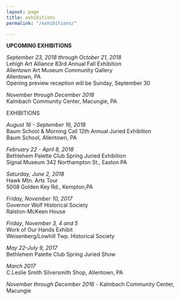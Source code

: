 ```yaml
---
layout: page
title: exhibitions
permalink: "/exhibitions/"

---
```

**UPCOMING EXHIBITIONS**

_September 23, 2018 through October 21, 2018_  
Lehigh Art Alliance 83rd Annual Fall Exhibition  
Allentown Art Museum Community Gallery  
Allentown, PA  
Opening preview reception will be Sunday, September 30

_November through December 2018_  
Kalmbach Community Center, Macungie, PA

EXHIBITIONS

_August 16  - September 16, 2018_  
Baum School & Morning Call 12th Annual Juried Exhibition  
Baum School, Allentown, PA

_February 22 - April 8, 2018_  
Bethlehem Palette Club Spring Juried Exhibition  
Signal Museum  342 Northampton St., Easton PA

_Saturday, June 2, 2018_  
Hawk Mtn. Arts Tour  
5008 Golden Key Rd., Kempton,PA

_Friday, November 10, 2017_  
Governor Wolf Historical Society  
Ralston-McKeen House

_Friday_, _November 3, 4 and 5_  
Work of Our Hands Exhibit  
Weisenberg/Lowhill Twp. Historical Society

_May 22-July 9, 2017_  
Bethlehem Palette Club Spring Juried Show

_March 2017_  
C.Leslie Smith Silversmith Shop, Allentown, PA

_November through December 2016_ - Kalmbach Community Center, Macungie
